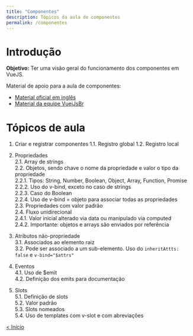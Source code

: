 ```yaml
---
title: "Componentes"
description: Tópicos da aula de componentes
permalink: /componentes
---
```

<!-- # Índice da aula
2.1. [Exemplos de uso](axios/exemplos-de-uso.md)  
2.2. [Uso no projeto Times-Jogadores](axios/uso-times-jogadores.md)  -->

# Introdução

**Objetivo:** Ter uma visão geral do funcionamento dos componentes em VueJS.

Material de apoio para a aula de componentes: 
* [Material oficial em inglês](https://vuejs.org/guide/components/registration.html)
* [Material da equipe VuejJsBr](https://vuejsbr-docs-next.netlify.app/guide/component-registration.html)

# Tópicos de aula

1. Criar e registrar componentes 
 1.1. Registro global 
 1.2. Registro local 

2. Propriedades  
  2.1. Array de strings  
  2.2. Objetos, sendo chave o nome da propriedade e valor o tipo da propriedade  
    2.2.1. Tipos: String, Number, Boolean, Object, Array, Function, Promise    
    2.2.2. Uso do v-bind, exceto no caso de strings    
    2.2.3. Caso do Boolean    
    2.2.4. Uso de v-bind = objeto para associar todas as propriedades    
  2.3. Propriedades com valor padrão  
  2.4. Fluxo unidirecional  
    2.4.1. Valor inicial alterado via data ou manipulado via computed  
    2.4.2. Importante: objetos e arrays são enviados por referência  

3. Atributos não-propriedade  
  3.1. Associados ao elemento raiz  
  3.2. Pode ser associado a um sub-elemento. Uso do `inheritAttts: false` e `v-bind="$attrs"`  

4. Eventos  
  4.1. Uso de $emit  
  4.2. Definição dos emits para documentação  

5. Slots  
  5.1. Definição de slots  
  5.2. Valor padrão  
  5.3. Slots nomeados  
  5.4. Uso de templates com v-slot e com abreviações  
 


[&lt; Início](../ "Início") 
<!-- <span style="display: inline-block;width: 60%"></span>
[Exemplos de uso do Axios &gt;](exemplos-de-uso.html "Próximo")   -->